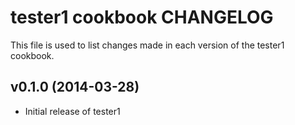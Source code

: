 # tester1 cookbook CHANGELOG
This file is used to list changes made in each version of the tester1 cookbook.

## v0.1.0 (2014-03-28)
- Initial release of tester1
